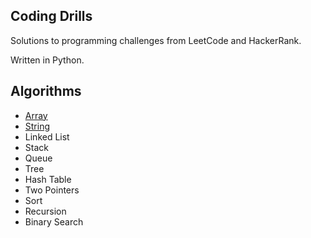 ## Coding Drills
Solutions to programming challenges from LeetCode and HackerRank.

Written in Python.

Algorithms
--------------
- [Array]()
- [String]()
- Linked List
- Stack
- Queue
- Tree
- Hash Table
- Two Pointers
- Sort
- Recursion
- Binary Search
